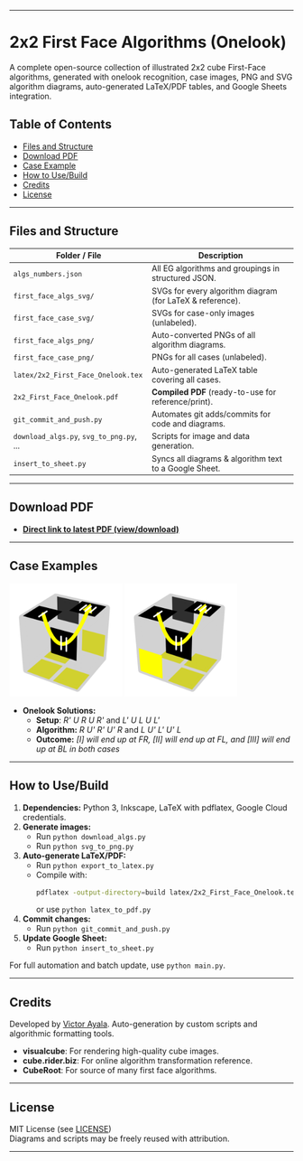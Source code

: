 ***

# 2x2 First Face Algorithms (Onelook)

A complete open-source collection of illustrated 2x2 cube First-Face algorithms, generated with onelook recognition, case images, PNG and SVG algorithm diagrams, auto-generated LaTeX/PDF tables, and Google Sheets integration.

## Table of Contents

- [Files and Structure](#files-and-structure)
- [Download PDF](#download-pdf)
- [Case Example](#case-example)
- [How to Use/Build](#how-to-usebuild)
- [Credits](#credits)
- [License](#license)

***

## Files and Structure

| Folder / File                   | Description                                               |
|---------------------------------|-----------------------------------------------------------|
| `algs_numbers.json`             | All EG algorithms and groupings in structured JSON.       |
| `first_face_algs_svg/`          | SVGs for every algorithm diagram (for LaTeX & reference). |
| `first_face_case_svg/`          | SVGs for case-only images (unlabeled).                    |
| `first_face_algs_png/`          | Auto-converted PNGs of all algorithm diagrams.            |
| `first_face_case_png/`          | PNGs for all cases (unlabeled).                           |
| `latex/2x2_First_Face_Onelook.tex`  | Auto-generated LaTeX table covering all cases.           |
| `2x2_First_Face_Onelook.pdf`    | **Compiled PDF** (ready-to-use for reference/print).      |
| `git_commit_and_push.py`        | Automates git adds/commits for code and diagrams.         |
| `download_algs.py`, `svg_to_png.py`, ... | Scripts for image and data generation.           |
| `insert_to_sheet.py`            | Syncs all diagrams & algorithm text to a Google Sheet.    |

***

## Download PDF

- [**Direct link to latest PDF (view/download)**](./2x2_First_Face_Onelook.pdf)

***

## Case Examples

 <img src="first_face_algs_svg/TCLL-%5B0%5D%5B1%5D%3DRU'R'U'R.svg" width="200">
 <img src="first_face_algs_svg/TCLL-%5B0%5D%5B3%5D%3DLU'L'U'L.svg" width="200">
 
 <!-- ![TCLL-=RU'R'U'R.svg](first_face_algs_svg/TCLL-%5B0%5D%5B1%5D%3DRU'R'U'R.svg) -->
- **Onelook Solutions:**  
  - **Setup**: *R' U R U R'* and *L' U L U L'*
  - **Algorithm:** *R U' R' U' R* and *L U' L' U' L*
  - **Outcome:** *[I] will end up at FR, [II] will end up at FL, and [III] will end up at BL in both cases*

***

## How to Use/Build

1. **Dependencies:** Python 3, Inkscape, LaTeX with pdflatex, Google Cloud credentials.
2. **Generate images:**  
   - Run `python download_algs.py`
   - Run `python svg_to_png.py`
3. **Auto-generate LaTeX/PDF:**  
   - Run `python export_to_latex.py`
   - Compile with:  
     ```bash
     pdflatex -output-directory=build latex/2x2_First_Face_Onelook.tex
     ```
     or use `python latex_to_pdf.py`
4. **Commit changes:**  
   - Run `python git_commit_and_push.py`
5. **Update Google Sheet:**  
   - Run `python insert_to_sheet.py`

For full automation and batch update, use `python main.py`.

***

## Credits

Developed by [Victor Ayala](https://www.worldcubeassociation.org/persons/2014AYAL02?event=222).
Auto-generation by custom scripts and algorithmic formatting tools.

- **visualcube**: For rendering high-quality cube images.
- **cube.rider.biz**: For online algorithm transformation reference.
- **CubeRoot**: For source of many first face algorithms.

***

## License

MIT License (see [LICENSE](LICENSE))  
Diagrams and scripts may be freely reused with attribution.

***